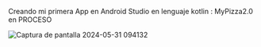 Creando mi primera App en Android Studio en lenguaje kotlin : MyPizza2.0 en PROCESO


![Captura de pantalla 2024-05-31 094132](https://github.com/FeRccHo/MyPizza/assets/158243620/d4724417-3ed7-47a0-a9fb-6a6c614bda04)

